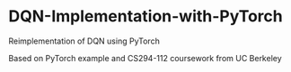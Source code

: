 # DQN-Implementation-with-PyTorch

Reimplementation of DQN using PyTorch

Based on PyTorch example and CS294-112 coursework from UC Berkeley

